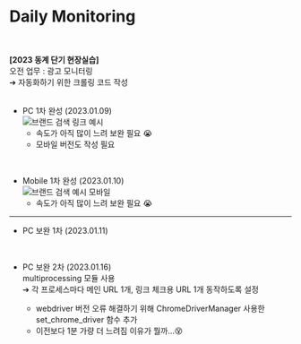 # Daily Monitoring 

<br>

**[2023 동계 단기 현장실습]**  
오전 업무 : 광고 모니터링  
➔ 자동화하기 위한 크롤링 코드 작성  
<br>

- PC 1차 완성 (2023.01.09)    
![브랜드 검색 링크 예시](https://user-images.githubusercontent.com/69826406/211487542-5707c497-c439-4b4d-b281-3b014bd2b187.png)
  - 속도가 아직 많이 느려 보완 필요 😭  
  - 모바일 버전도 작성 필요  
<br>

- Mobile 1차 완성 (2023.01.10)  
![브랜드 검색 예시 모바일](https://user-images.githubusercontent.com/69826406/211487683-eae2d42f-d2d9-45f5-9b58-2495c922fd07.png)
  - 속도가 아직 많이 느려 보완 필요 😭  

***
- PC 보완 1차 (2023.01.11) 
 <br>

- PC 보완 2차 (2023.01.16)  
multiprocessing 모듈 사용  
➔ 각 프로세스마다 메인 URL 1개, 링크 체크용 URL 1개 동작하도록 설정 <br>

  - webdriver 버전 오류 해결하기 위해 ChromeDriverManager 사용한 set_chrome_driver 함수 추가
  - 이전보다 1분 가량 더 느려짐 이유가 뭘까...😵
